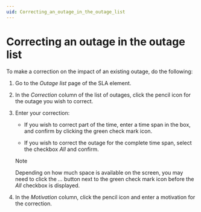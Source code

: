 ```yaml
---
uid: Correcting_an_outage_in_the_outage_list
---
```


# Correcting an outage in the outage list

To make a correction on the impact of an existing outage, do the following:

1. Go to the *Outage list* page of the SLA element.

2. In the *Correction* column of the list of outages, click the pencil icon for the outage you wish to correct.

3. Enter your correction:

    - If you wish to correct part of the time, enter a time span in the box, and confirm by clicking the green check mark icon.

    - If you wish to correct the outage for the complete time span, select the checkbox *All* and confirm.

    > [!NOTE]
    > Depending on how much space is available on the screen, you may need to click the *...* button next to the green check mark icon before the *All* checkbox is displayed.

4. In the *Motivation* column, click the pencil icon and enter a motivation for the correction.

